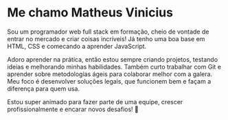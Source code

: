 <h1> Me chamo Matheus Vinicius</h1>

Sou um programador web full stack em formação, cheio de vontade de entrar no mercado e criar coisas incríveis! Já tenho uma boa base em HTML, CSS e comecando a aprender JavaScript.

Adoro aprender na prática, então estou sempre criando projetos, testando ideias e melhorando minhas habilidades. Também curto trabalhar com Git e aprender sobre metodologias ágeis para colaborar melhor com a galera. Meu foco é desenvolver soluções legais, que funcionem bem e façam a diferença para quem usa.

Estou super animado para fazer parte de uma equipe, crescer profissionalmente e encarar novos desafios! 🚀

<!--
**MaximillionDev1/MaximillionDev1** is a ✨ _special_ ✨ repository because its `README.md` (this file) appears on your GitHub profile.

Here are some ideas to get you started:

- 🔭 I’m currently working on ...
- 🌱 I’m currently learning ...
- 👯 I’m looking to collaborate on ...
- 🤔 I’m looking for help with ...
- 💬 Ask me about ...
- 📫 How to reach me: ...
- 😄 Pronouns: ...
- ⚡ Fun fact: ...
-->
